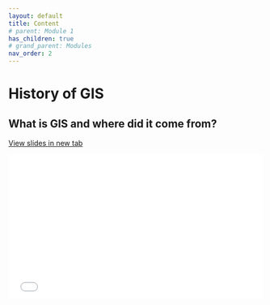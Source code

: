 ```yaml
---
layout: default
title: Content
# parent: Module 1
has_children: true
# grand_parent: Modules
nav_order: 2
---
```



# History of GIS

## What is GIS and where did it come from?

<a href="content/Introduction.html" target="_blank">View slides in new tab</a>

<div style="overflow: hidden;
  padding-top: 56.25%;
  position: relative">
  <iframe src="content/Introduction.html" title="Processes" scrolling="no" frameborder="0"
    style="border: 0;
   height: 100%;
   left: 0;
   position: absolute;
   top: 0;
   width: 100%;">
   <p>Your browser does not support iframes.</p>
 </iframe>
</div>


